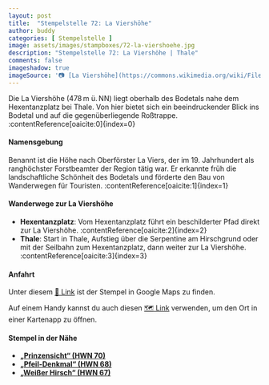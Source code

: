 ```yaml
---
layout: post
title:  "Stempelstelle 72: La Viershöhe"
author: buddy
categories: [ Stempelstelle ]
image: assets/images/stampboxes/72-la-viershoehe.jpg
description: "Stempelstelle 72: La Viershöhe | Thale"
comments: false
imageshadow: true
imageSource: '📷 [La Viershöhe](https://commons.wikimedia.org/wiki/File:La_Viers-H%C3%B6he.JPG) von <a href="//commons.wikimedia.org/wiki/User:Olaf2" title="User:Olaf2">Olaf Meister</a> unter Lizenz [CC BY-SA 3.0](https://creativecommons.org/licenses/by-sa/3.0)'
---
```


Die La Viershöhe (478 m ü. NN) liegt oberhalb des Bodetals nahe dem Hexentanzplatz bei Thale. Von hier bietet sich ein beeindruckender Blick ins Bodetal und auf die gegenüberliegende Roßtrappe. :contentReference[oaicite:0]{index=0}

#### Namensgebung

Benannt ist die Höhe nach Oberförster La Viers, der im 19. Jahrhundert als ranghöchster Forstbeamter der Region tätig war. Er erkannte früh die landschaftliche Schönheit des Bodetals und förderte den Bau von Wanderwegen für Touristen. :contentReference[oaicite:1]{index=1}

#### Wanderwege zur La Viershöhe

- **Hexentanzplatz**: Vom Hexentanzplatz führt ein beschilderter Pfad direkt zur La Viershöhe. :contentReference[oaicite:2]{index=2}
- **Thale**: Start in Thale, Aufstieg über die Serpentine am Hirschgrund oder mit der Seilbahn zum Hexentanzplatz, dann weiter zur La Viershöhe. :contentReference[oaicite:3]{index=3}

#### Anfahrt

Unter diesem [📍 Link](https://www.google.com/maps/dir/?api=1&origin=&destination=51.73058%2C%2011.01683) ist der Stempel in Google Maps zu finden.

<div class="android-only">
  Auf einem Handy kannst du auch diesen 
  <a href="geo:51.73058,11.01683">🗺️ Link</a> 
  verwenden, um den Ort in einer Kartenapp zu öffnen.
  <p></p>
</div>

#### Stempel in der Nähe

- [**„Prinzensicht“ (HWN 70)**](/stempelstelle-70-prinzensicht)
- [**„Pfeil-Denkmal“ (HWN 68)**](/stempelstelle-68-pfeil-denkmal)
- [**„Weißer Hirsch“ (HWN 67)**](/stempelstelle-67-weisser-hirsch)
